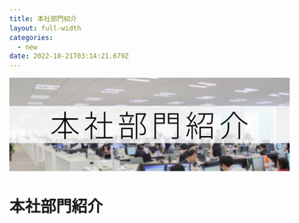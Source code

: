 ```yaml
---
title: 本社部門紹介
layout: full-width
categories:
  - new
date: 2022-10-21T03:14:21.679Z
---
```

![](/images/10.png)

<h1 class="text-blue-600 text-center font:bold data-mce-style text-2xl">本社部門紹介</h1>
